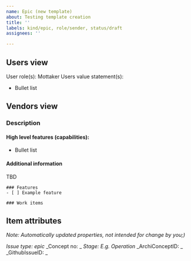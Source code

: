 ```yaml
---
name: Epic (new template)
about: Testing template creation
title: ''
labels: kind/epic, role/sender, status/draft
assignees: ''

---
```


## Users view

User role(s): Mottaker
Users value statement(s): 
* Bullet list

## Vendors view
### Description
#### High level features (capabilities):
 * Bullet list
#### Additional information
TBD

```[tasklist]
### Features 
- [ ] Example feature
```

```[tasklist]
### Work items
```

## Item attributes


_Note: Automatically updated properties, not intended for change by you;)_

_Issue type: epic_
_Concept no: _
_Stage: E.g. Operation_
_ArchiConceptID: _
_GithubIssueID: _
